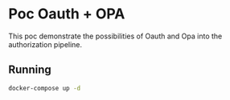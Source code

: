 # Poc Oauth + OPA

This poc demonstrate the possibilities of Oauth and Opa into the authorization pipeline.

## Running

```sh
docker-compose up -d
```
